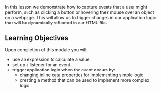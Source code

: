 In this lesson we demonstrate how to capture events that a user might perform, such as clicking a button or hovering their mouse over an object on a webpage. This will allow us to trigger changes in our application logic that will be dynamically reflected in our HTML file.

## Learning Objectives

Upon completion of this module you will:

- use an expression to calculate a value
- set up a listener for an event
- trigger application logic when the event occurs by:
  - changing inline data properties for implementing simple logic
  - creating a method that can be used to implement more complex logic
